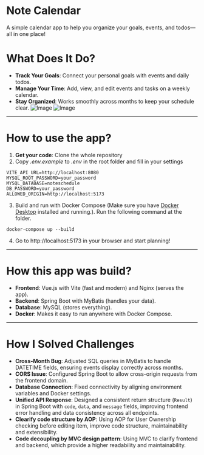 # Note Calendar

A simple calendar app to help you organize your goals, events, and todos—all in one place!

# What Does It Do?

- **Track Your Goals**: Connect your personal goals with events and daily todos.
- **Manage Your Time**: Add, view, and edit events and tasks on a weekly calendar.
- **Stay Organized**: Works smoothly across months to keep your schedule clear.
![Image](https://github.com/user-attachments/assets/34c1071d-e765-403d-9b95-c71aa8e97516)
![Image](https://github.com/user-attachments/assets/09b10042-1360-44de-98c1-8ee34817c0a6)

---

# How to use the app?

1. **Get your code**: Clone the whole repository
2. Copy _.env.example_ to _.env_ in the root folder and fill in your settings

```
VITE_API_URL=http://localhost:8080
MYSQL_ROOT_PASSWORD=your_password
MYSQL_DATABASE=noteschedule
DB_PASSWORD=your_password
ALLOWED_ORIGIN=http://localhost:5173
```

3. Build and run with Docker Compose (Make sure you have [Docker Desktop](https://www.docker.com/products/docker-desktop/) installed and running.). Run the following command at the folder.

```
docker-compose up --build
```

4. Go to http://localhost:5173 in your browser and start planning!

---

# How this app was build?

- **Frontend**: Vue.js with Vite (fast and modern) and Nginx (serves the app).
- **Backend**: Spring Boot with MyBatis (handles your data).
- **Database**: MySQL (stores everything).
- **Docker**: Makes it easy to run anywhere with Docker Compose.

---

# How I Solved Challenges

- **Cross-Month Bug**: Adjusted SQL queries in MyBatis to handle DATETIME fields, ensuring events display correctly across months.
- **CORS Issue**: Configured Spring Boot to allow cross-origin requests from the frontend domain.
- **Database Connection**: Fixed connectivity by aligning environment variables and Docker settings.
- **Unified API Response**: Designed a consistent return structure (`Result`) in Spring Boot with `code`, `data`, and `message` fields, improving frontend error handling and data consistency across all endpoints.
- **Clearify code structure by AOP**: Using AOP for User Ownership checking before editing item, improve code structure, maintainability and extensibility.
- **Code decoupling by MVC design pattern**: Using MVC to clarify frontend and backend, which provide a higher readability and maintainability.
